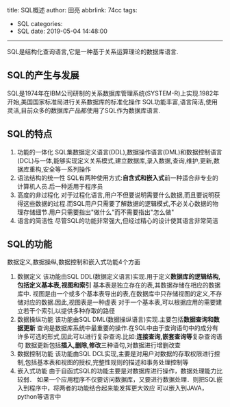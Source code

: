 title: SQL概述
author: 田亮
abbrlink: 74cc
tags:
  - SQL
categories:
  - SQL
date: 2019-05-04 14:48:00
---
SQL是结构化查询语言,它是一种基于关系运算理论的数据库语言.
## SQL的产生与发展
SQL是1974年在IBM公司研制的关系数据库管理系统(SYSTEM-R)上实现.1982年开始,美国国家标准局进行关系数据库的标准化操作
SQL功能丰富,语言简洁,使用灵活,目前众多的数据库产品都使用了SQL作为数据库语言.
<!--more-->
## SQL的特点
1. 功能的一体化
SQL集数据定义语言(DDL),数据操作语言(DML)和数据控制语言(DCL)与一体,能够实现定义关系模式,建立数据库,录入数据,查询,维护,更新,数据库重构,安全等一系列操作
2. 语法结构的统一性
SQL有两种使用方式:**自含式和嵌入式**前一种适合非专业的计算机人员.后一种适用于程序员
3. 高度的非过程化
对于过程化语言,用户不但要说明需要什么数据,而且要说明获得这些数据的过程.而SQL用户只需要了解数据的逻辑模式,不必关心数据的物理存储细节.用户只需要指出"做什么"而不需要指出"怎么做"
4. 语言的简洁性
尽管SQL的功能非常强大,但经过精心的设计使其语言非常简洁

## SQL的功能
数据定义,数据操纵,数据控制和嵌入式功能4个方面
1. 数据定义
该功能由SQL DDL(数据定义语言)实现.用于定义**数据库的逻辑结构,包括定义基本表,视图和索引**
基本表是独立存在的表,其数据存储在相应的数据库中.
视图是由一个或多个基本表导出的表,在数据库中只存储视图的定义,不存储对应的数据.因此,视图表是一种虚表
对于一个基本表,可以根据应用的需要建立若干个索引,以提供多种存取的路径
2. 数据操纵功能
该功能由SQL DML(数据操纵语言)实现.主要包括**数据查询和数据更新**
查询是数据库系统中最重要的操作.在SQL中由于查询语句中的成分有许多可选的形式,因此可以进行复杂查询.比如:**连接查询,嵌套查询等**复杂查询语句
数据更新包括**插入,删除,修改**三种语句,对数据进行增删改查
3. 数据控制功能
该功能由SQL DCL实现,主要是对用户对数据的存取权限进行控制,包括基本表和视图的授权,完整性规则的描述和事务处理控制等
4. 嵌入式功能
由于自函式SQL的功能主要是对数据库进行操作，数据处理能力比较弱．
如果一个应用程序不仅要访问数据库，又要进行数据处理．则把SQL嵌入到程序中，将两者的功能结合起来能发挥更大效应
可以嵌入到JAVA，python等语言中









